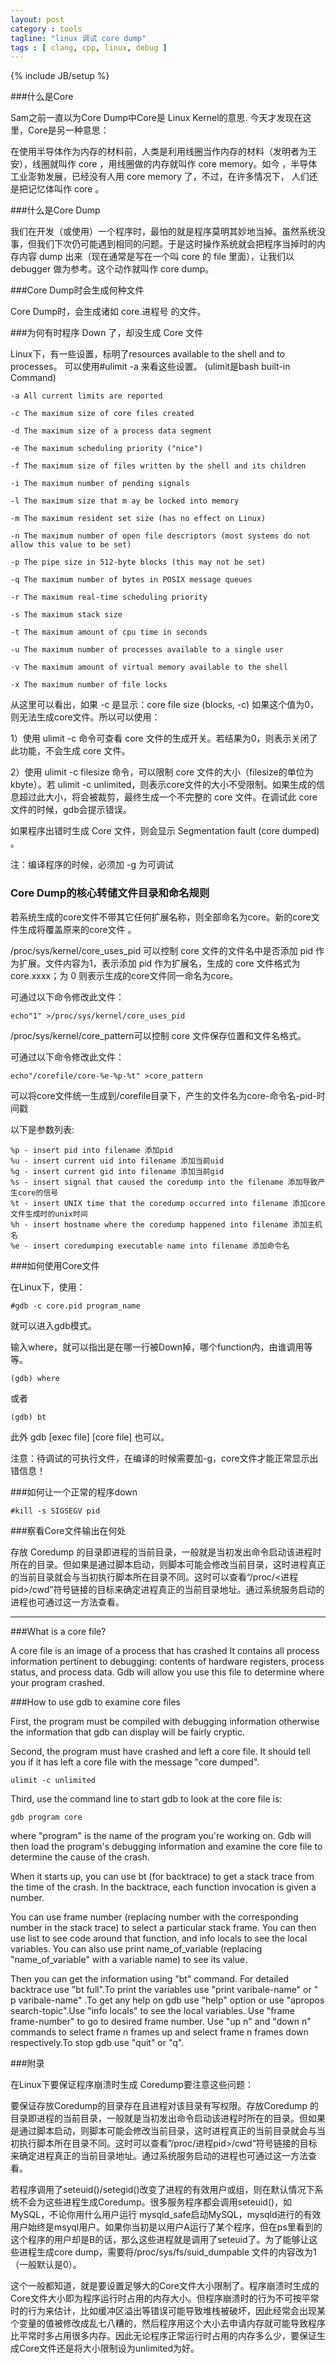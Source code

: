 ```yaml
---
layout: post
category : tools
tagline: "linux 调试 core dump"
tags : [ clang, cpp, linux, debug ]
---
```

{% include JB/setup %}

###什么是Core

Sam之前一直以为Core Dump中Core是 Linux Kernel的意思. 今天才发现在这里，Core是另一种意思：

在使用半导体作为内存的材料前，人类是利用线圈当作内存的材料（发明者为王安），线圈就叫作 core ，用线圈做的内存就叫作 core memory。如今 ，半导体工业澎勃发展，已经没有人用 core memory 了，不过，在许多情况下， 人们还是把记忆体叫作 core 。

###什么是Core Dump

我们在开发（或使用）一个程序时，最怕的就是程序莫明其妙地当掉。虽然系统没事，但我们下次仍可能遇到相同的问题。于是这时操作系统就会把程序当掉时的内存内容 dump 出来（现在通常是写在一个叫 core 的 file 里面），让我们以 debugger 做为参考。这个动作就叫作 core dump。

###Core Dump时会生成何种文件

Core Dump时，会生成诸如 core.进程号 的文件。


###为何有时程序 Down 了，却没生成 Core 文件

Linux下，有一些设置，标明了resources available to the shell and to processes。 可以使用#ulimit -a 来看这些设置。 (ulimit是bash built-in Command)

	-a All current limits are reported

	-c The maximum size of core files created

	-d The maximum size of a process data segment

	-e The maximum scheduling priority ("nice")

	-f The maximum size of files written by the shell and its children

	-i The maximum number of pending signals

	-l The maximum size that m ay be locked into memory

	-m The maximum resident set size (has no effect on Linux)

	-n The maximum number of open file descriptors (most systems do not allow this value to be set)

	-p The pipe size in 512-byte blocks (this may not be set)

	-q The maximum number of bytes in POSIX message queues

	-r The maximum real-time scheduling priority

	-s The maximum stack size

	-t The maximum amount of cpu time in seconds

	-u The maximum number of processes available to a single user

	-v The maximum amount of virtual memory available to the shell

	-x The maximum number of file locks


从这里可以看出，如果 -c 是显示：core file size (blocks, -c) 如果这个值为0，则无法生成core文件。所以可以使用：

1）使用 ulimit -c 命令可查看 core 文件的生成开关。若结果为0，则表示关闭了此功能，不会生成 core 文件。

2）使用 ulimit -c filesize 命令，可以限制 core 文件的大小（filesize的单位为kbyte）。若 ulimit -c unlimited，则表示core文件的大小不受限制。如果生成的信息超过此大小，将会被裁剪，最终生成一个不完整的 core 文件。在调试此 core 文件的时候，gdb会提示错误。

如果程序出错时生成 Core 文件，则会显示 Segmentation fault (core dumped) 。

注：编译程序的时候，必须加 -g 为可调试

### Core Dump的核心转储文件目录和命名规则

若系统生成的core文件不带其它任何扩展名称，则全部命名为core。新的core文件生成将覆盖原来的core文件 。


/proc/sys/kernel/core_uses_pid 可以控制 core 文件的文件名中是否添加 pid 作为扩展。文件内容为1，表示添加 pid 作为扩展名，生成的 core 文件格式为core.xxxx；为 0 则表示生成的core文件同一命名为core。

可通过以下命令修改此文件：

	echo"1" >/proc/sys/kernel/core_uses_pid


/proc/sys/kernel/core_pattern可以控制 core 文件保存位置和文件名格式。

可通过以下命令修改此文件：

	echo"/corefile/core-%e-%p-%t" >core_pattern

可以将core文件统一生成到/corefile目录下，产生的文件名为core-命令名-pid-时间戳

以下是参数列表:

	%p - insert pid into filename 添加pid
	%u - insert current uid into filename 添加当前uid
	%g - insert current gid into filename 添加当前gid
	%s - insert signal that caused the coredump into the filename 添加导致产生core的信号
	%t - insert UNIX time that the coredump occurred into filename 添加core文件生成时的unix时间
	%h - insert hostname where the coredump happened into filename 添加主机名
	%e - insert coredumping executable name into filename 添加命令名


###如何使用Core文件

在Linux下，使用：

	#gdb -c core.pid program_name

就可以进入gdb模式。

输入where，就可以指出是在哪一行被Down掉，哪个function内，由谁调用等等。

	(gdb) where

或者

	(gdb) bt


此外 gdb [exec file] [core file] 也可以。


注意：待调试的可执行文件，在编译的时候需要加-g，core文件才能正常显示出错信息！

###如何让一个正常的程序down

	#kill -s SIGSEGV pid

###察看Core文件输出在何处

存放 Coredump 的目录即进程的当前目录，一般就是当初发出命令启动该进程时所在的目录。但如果是通过脚本启动，则脚本可能会修改当前目录，这时进程真正的当前目录就会与当初执行脚本所在目录不同。这时可以查看“/proc/<进程pid>/cwd”符号链接的目标来确定进程真正的当前目录地址。通过系统服务启动的进程也可通过这一方法查看。

---------------------------------------------------------------------------------------------

###What is a core file?

A core file is an image of a process that has crashed It contains all process information pertinent to debugging: contents of hardware registers, process status, and process data. Gdb will allow you use this file to determine where your program crashed.

###How to use gdb to examine core files

First, the program must be compiled with debugging information otherwise the information that gdb can display will be fairly cryptic. 

Second, the program must have crashed and left a core file. It should tell you if it has left a core file with the message "core dumped".

	ulimit -c unlimited

Third, use the command line to start gdb to look at the core file is:

    gdb program core

where "program" is the name of the program you're working on. Gdb will then load the program's debugging information and examine the core file to determine the cause of the crash.


When it starts up, you can use bt (for backtrace) to get a stack trace from the time of the crash. In the backtrace, each function invocation is given a number.


You can use frame number (replacing number with the corresponding number in the stack trace) to select a particular stack frame. You can then use list to see code around that function, and info locals to see the local variables. You can also use print name_of_variable (replacing "name_of_variable" with a variable name) to see its value.


Then you can get the information using "bt" command. For detailed backtrace use
"bt full".To print the variables use "print varibale-name" or " p varibale-name"
.To get any help on gdb use "help" option or use "apropos search-topic".Use
"info locals" to see the local variables. Use "frame frame-number" to go to
desired frame number. Use "up n" and "down n" commands to select frame n frames
up and select frame n frames down respectively.To stop gdb use "quit" or "q".

###附录

在Linux下要保证程序崩溃时生成 Coredump要注意这些问题：

要保证存放Coredump的目录存在且进程对该目录有写权限。存放Coredump
的目录即进程的当前目录，一般就是当初发出命令启动该进程时所在的目录。但如果是通过脚本启动，则脚本可能会修改当前目录，这时进程真正的当前目录就会与当初执行脚本所在目录不同。这时可以查看”/proc/进程pid>/cwd“符号链接的目标来确定进程真正的当前目录地址。通过系统服务启动的进程也可通过这一方法查看。

若程序调用了seteuid()/setegid()改变了进程的有效用户或组，则在默认情况下系统不会为这些进程生成Coredump。很多服务程序都会调用seteuid()，如MySQL，不论你用什么用户运行
mysqld_safe启动MySQL，mysqld进行的有效用户始终是msyql用户。如果你当初是以用户A运行了某个程序，但在ps里看到的
这个程序的用户却是B的话，那么这些进程就是调用了seteuid了。为了能够让这些进程生成core
dump，需要将/proc/sys/fs/suid_dumpable 文件的内容改为1（一般默认是0）。

这个一般都知道，就是要设置足够大的Core文件大小限制了。程序崩溃时生成的
Core文件大小即为程序运行时占用的内存大小。但程序崩溃时的行为不可按平常时的行为来估计，比如缓冲区溢出等错误可能导致堆栈被破坏，因此经常会出现某个变量的值被修改成乱七八糟的，然后程序用这个大小去申请内存就可能导致程序比平常时多占用很多内存。因此无论程序正常运行时占用的内存多么少，要保证生成Core文件还是将大小限制设为unlimited为好。
